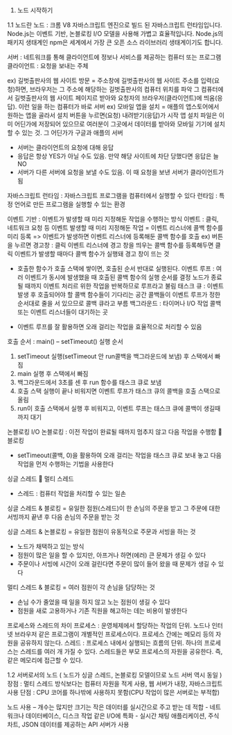 1. 노드 시작하기

1.1 노드란
노드 : 크롬 V8 자바스크립트 엔진으로 빌드 된 자바스크립트 런타임입니다. Node.js는 이벤트 기반, 논블로킹 I/O 모델을 사용해 가볍고 효율적입니다. Node.js의 패키지 생태계인 npm은 세계에서 가장 큰 오픈 소스 라이브러리 생태계이기도 합니다.

서버 : 네트워크를 통해 클라이언트에 정보나 서비스를 제공하는 컴퓨터 또는 프로그램
클라이언트 : 요청을 보내는 주체

ex) 길벗출판사의 웹 사이트 방문
 = 주소창에 길벗출판사의 웹 사이트 주소를 입력(요청)하면, 브라우저는 그 주소에 해당하는 길벗출판사의 컴퓨터 위치를 파악 그 컴퓨터에서 길벗출판사의 웹 사이트 페이지르 받아와 요청자의 브라우저(클라이언트)에 띄움(응답). 이런 일을 하는 컴퓨터가 바로 서버
ex) 모바일 앱을 설치
 = 애플의 앱스토어에서 원하는 앱을 골라서 설치 버튼을 누르면(요청) 내려받기(응답)가 시작   앱 설치 파일은 이미 어딘가에 저장되어 있으므로 여러분이 그곳에서 데이터를 받아와 모바일 기기에 설치할 수 있는 것. 그 어딘가가 구글과 애플의 서버

- 서버는 클라이언트의 요청에 대해 응답
- 응답은 항상 YES가 아닐 수도 있음. 만약 해당 사이트에 차단 당했다면 응답은 늘 NO
- 서버가 다른 서버에 요청을 보낼 수도 있음. 이 때 요청을 보낸 서버가 클라이언트가 됨

자바스크립트 런타임 : 자바스크립트 프로그램을 컴퓨터에서 실행할 수 있다
 런타임 : 특정 언어로 만든 프로그램을 실행할 수 있는 환경

이벤트 기반 : 이벤트가 발생할 때 미리 지정해둔 작업을 수행하는 방식
 이벤트 : 클릭, 네트워크 요청 등
이벤트 발생할 때 미리 지정해둔 작업 = 이벤트 리스너에 콜백 함수를 미리 등록
 => 이벤트가 발생하면 이벤트 리스너에 등록해둔 콜백 함수를 호출
   ex) 버튼을 누르면 경고창 : 클릭 이벤트 리스너에 경고 창을 띄우는 콜백 함수를 등록해두면 클릭 이벤트가 발생할 때마다 콜백 함수가 실행돼 경고 창이 뜨는 것

* 호출한 함수가 호출 스택에 쌓이면, 호출된 순서 반대로 실행된다.
 이벤트 루프 : 여러 이벤트가 동시에 발생했을 때 호출된 콜백 함수의 실행 순서를 결정
		       노드가 종료될 때까지 이벤트 처리르 위한 작업을 반복하므로 루프라고 불림
태스크 큐 : 이벤트 발생 후 호출되어야 할 콜백 함수들이 기다리는 공간
		     콜백들이 이벤트 루프가 정한 순서대로 줄을 서 있으므로 콜백 큐라고 부름
 백그라운드 : 타이머나 I/O 작업 콜백 또는 이벤트 리스너들이 대기하는 곳

- 이벤트 루프를 잘 활용하면 오래 걸리는 작업을 효율적으로 처리할 수 있음

  
호출 순서 : main() – setTimeout() 
실행 순서 
1. setTimeout 실행(setTimeout 안 run콜백을 백그라운드에 보냄) 후 스택에서 빠짐
2. main 실행 후 스택에서 빠짐 
3. 백그라운드에서 3초를 센 후 run 함수를 태스크 큐로 보냄
4. 호출 스택 실행이 끝나 비워지면 이벤트 루프가 태스크 큐의 콜백을 호출 스택으로 올림
5. run이 호출 스택에서 실행 후 비워지고, 이벤트 루프는 태스크 큐에 콜백이 생길때까지 대기


논블로킹 I/O
논블로킹 : 이전 작업이 완료될 때까지 멈추지 않고 다음 작업을 수행함  블로킹
* setTimeout(콜백, 0)을 활용하여 오래 걸리는 작업을 태스크 큐로 보내 놓고 다음 작업을 먼저 수행하는 기법을 사용한다 



싱글 스레드  멀티 스레드
 * 스레드 : 컴퓨터 작업을 처리할 수 있는 일손

싱글 스레드 & 블로킹 = 유일한 점원(스레드)이 한 손님의 주문을 받고 그 주문에 대한 서빙까지 끝낸 후 다음 손님의 주문을 받는 것

싱글 스레드 & 논블로킹 = 유일한 점원이 유동적으로 주문과 서빙을 하는 것
 - 노드가 채택하고 있는 방식
 - 점원이 많은 일을 할 수 있지만, 아프거나 하면(에러) 큰 문제가 생길 수 있다
 - 주문이나 서빙에 시간이 오래 걸린다면 주문이 많이 들어 왔을 때 문제가 생길 수 있다 

멀티 스레드 & 블로킹 = 여러 점원이 각 손님을 담당하는 것
 - 손님 수가 줄었을 때 일을 하지 않고 노는 점원이 생길 수 있다
 - 점원을 새로 고용하거나 기존 직원을 해고하는 데는 비용이 발생한다

프로세스와 스레드의 차이
 프로세스 : 운영체제에서 할당하는 작업의 단위. 노드나 인터넷 브라우저 같은 프로그램이     개별적인 프로세스이다. 프로세스 간에는 메모리 등의 자원을 공유하지 않는다. 
 스레드 : 프로세스 내에서 실행되는 흐름의 단위. 하나의 프로세스는 스레드를 여러 개 가질 수 있다. 스레드들은 부모 프로세스의 자원을 공유한다. 즉, 같은 메모리에 접근할 수 있다.
 
1.2 서버로서의 노드
 ( 노드가 싱글 스레드, 논블로킹 모델이므로 노드 서버 역시 동일 )
 장점 : 멀티 스레드 방식보다는 컴퓨터 자원을 적게 사용, 웹 서버가 내장, 자바스크립트 사용
 단점 : CPU 코어를 하나밖에 사용하지 못함(CPU 작업이 많은 서버로는 부적합)

 노드 사용 – 개수는 많지만 크기는 작은 데이터를 실시간으로 주고 받는 데 적합
           - 네트워크나 데이터베이스, 디스크 작업 같은 I/O에 특화
           - 실시간 채팅 애플리케이션, 주식 차트, JSON 데이터를 제공하는 API 서버가 사용
